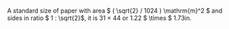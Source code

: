 A standard size of paper with area $ ( \sqrt{2} / 1024 ) \mathrm{m}^2 $
and sides in ratio $ 1 : \sqrt{2}$, it is 31 $\times$ 44 or 1.22
$ \times $ 1.73in.
